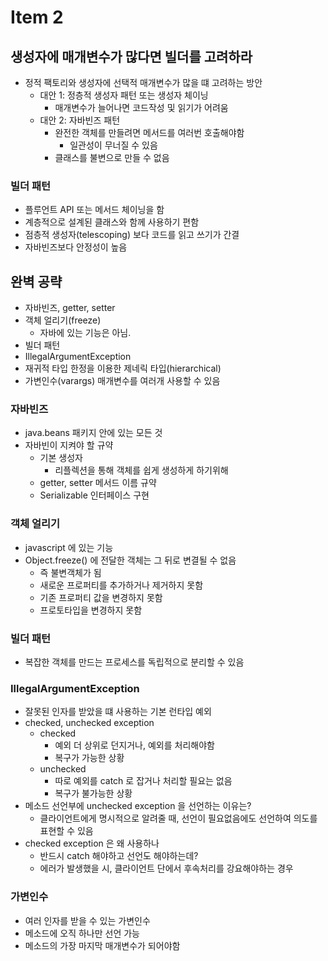 # Item 2

## 생성자에 매개변수가 많다면 빌더를 고려하라

- 정적 팩토리와 생성자에 선택적 매개변수가 많을 떄 고려하는 방안
  - 대안 1: 정층적 생성자 패턴 또는 생성자 체이닝
    - 매개변수가 늘어나면 코드작성 및 읽기가 어려움
  - 대안 2: 자바빈즈 패턴
    - 완전한 객체를 만들려면 메서드를 여러번 호출해야함
      - 일관성이 무너질 수 있음
    - 클래스를 불변으로 만들 수 없음

### 빌더 패턴

- 플루언트 API 또는 메서드 체이닝을 함
- 계층적으로 설계된 클래스와 함께 사용하기 편함
- 점층적 생성자(telescoping) 보다 코드를 읽고 쓰기가 간결
- 자바빈즈보다 안정성이 높음

## 완벽 공략

- 자바빈즈, getter, setter
- 객체 얼리기(freeze)
  - 자바에 있는 기능은 아님.
- 빌더 패턴
- IllegalArgumentException
- 재귀적 타입 한정을 이용한 제네릭 타입(hierarchical)
- 가변인수(varargs) 매개변수를 여러개 사용할 수 있음

### 자바빈즈

- java.beans 패키지 안에 있는 모든 것
- 자바빈이 지켜야 할 규약
  - 기본 생성자
    - 리플렉션을 통해 객체를 쉽게 생성하게 하기위해
  - getter, setter 메서드 이름 규약
  - Serializable 인터페이스 구현

### 객체 얼리기

- javascript 에 있는 기능
- Object.freeze() 에 전달한 객체는 그 뒤로 변결될 수 없음
  - 즉 불변객체가 됨
  - 새로운 프로퍼티를 추가하거나 제거하지 못함
  - 기존 프로퍼티 값을 변경하지 못함
  - 프로토타입을 변경하지 못함

### 빌더 패턴

- 복잡한 객체를 만드는 프로세스를 독립적으로 분리할 수 있음

### IllegalArgumentException

- 잘못된 인자를 받았을 떄 사용하는 기본 런타입 예외
- checked, unchecked exception
  - checked
    - 예외 더 상위로 던지거나, 예외를 처리해야함
    - 복구가 가능한 상황
  - unchecked
    - 따로 예외를 catch 로 잡거나 처리할 필요는 없음
    - 복구가 불가능한 상황
- 메소드 선언부에 unchecked exception 을 선언하는 이유는?
  - 클라이언트에게 명시적으로 알려줄 때, 선언이 필요없음에도 선언하여 의도를 표현할 수 있음
- checked exception 은 왜 사용하나
  - 반드시 catch 해야하고 선언도 해야하는데?
  - 에러가 발생했을 시, 클라이언트 단에서 후속처리를 강요해야하는 경우

### 가변인수

- 여러 인자를 받을 수 있는 가변인수
- 메소드에 오직 하나만 선언 가능
- 메소드의 가장 마지막 매개변수가 되어야함